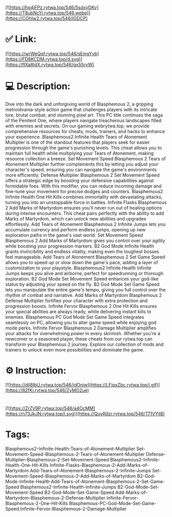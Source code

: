 [![https://hg4jFPz.rytwa.top/546/5sdxyDKv](https://T8ubNcYi.rytwa.top/546.webp)](https://COhIw2.rytwa.top/546/lGDCP)
# ✅ Link:
[![https://wrWeQqf.rytwa.top/546/sEmsYvb](https://FD8KCDM.rytwa.top/d.svg)](https://fIXa8IdX.rytwa.top/546/gx55rvW)
# 💻 Description:
Dive into the dark and unforgiving world of Blasphemous 2, a gripping metroidvania-style action game that challenges players with its intricate lore, brutal combat, and stunning pixel art. This PC title continues the saga of the Penitent One, where players navigate treacherous landscapes filled with enemies and secrets. On our gaming webrytwa.top, we provide comprehensive resources for cheats, mods, trainers, and hacks to enhance your experience.
Blasphemous2 Infinite Health Tears of Atonement Multiplier is one of the standout features that players seek for easier progression through the game's punishing levels. This cheat allows you to maintain full health while multiplying your Tears of Atonement, making resource collection a breeze. Set Movement Speed Blasphemous 2 Tears of Atonement Multiplier further complements this by letting you adjust your character's speed, ensuring you can navigate the game's environments more efficiently.
Defense Multiplier Blasphemous 2 Set Movement Speed offers a strategic edge by boosting your defensive capabilities against formidable foes. With this modifier, you can reduce incoming damage and fine-tune your movement for precise dodges and counters. Blasphemous2 Infinite Health One Hit Kills combines immortality with devastating attacks, turning you into an unstoppable force in battles.
Infinite Flasks Blasphemous 2 Add Marks of Martyrdom ensures you'll never run out of healing options during intense encounters. This cheat pairs perfectly with the ability to add Marks of Martyrdom, which can unlock new abilities and upgrades effortlessly. Add Tears of Atonement Blasphemous 2 Infinite Jumps lets you accumulate currency and perform endless jumps, opening up new exploration paths in the game's vast world.
Set Movement Speed Blasphemous 2 Add Marks of Martyrdom gives you control over your agility while boosting your progression markers. B2 God Mode Infinite Health grants invincibility and endless vitality, making even the toughest bosses feel manageable. Add Tears of Atonement Blasphemous 2 Set Game Speed allows you to speed up or slow down the game's pace, adding a layer of customization to your playstyle.
Blasphemous2 Infinite Health Infinite Jumps keeps you alive and airborne, perfect for speedrunning or thorough exploration. B2 God Mode Set Movement Speed enhances your god-like status by adjusting your speed on the fly. B2 God Mode Set Game Speed lets you manipulate the entire game's tempo, giving you full control over the rhythm of combat and narrative.
Add Marks of Martyrdom Blasphemous 2 Defense Multiplier fortifies your character with extra protection and progression boosts. Infinite Fervor Blasphemous 2 One Hit Kills ensures your special abilities are always ready, while delivering instant kills to enemies. Blasphemous PC God Mode Set Game Speed integrates seamlessly on PC, allowing you to alter game speed while enjoying god mode perks.
Infinite Fervor Blasphemous 2 Damage Multiplier amplifies your attacks for overwhelming power in every skirmish. Whether you're a newcomer or a seasoned player, these cheats from our rytwa.top can transform your Blasphemous 2 journey. Explore our collection of mods and trainers to unlock even more possibilities and dominate the game.

# ⚙️ Instruction:
[![https://djl8IbU.rytwa.top/546/idOniw](https://LFjpxZbc.rytwa.top/i.gif)](https://82fKi.rytwa.top/546/ZyMO2ue)
#
[![https://ZrZV9P.rytwa.top/546/a4OcMM](https://n73JkJN.rytwa.top/l.svg)](https://QuyRdzr.rytwa.top/546/T71VYil8)
# Tags:
Blasphemous2-Infinite-Health-Tears-of-Atonement-Multiplier Set-Movement-Speed-Blasphemous-2-Tears-of-Atonement-Multiplier Defense-Multiplier-Blasphemous-2-Set-Movement-Speed Blasphemous2-Infinite-Health-One-Hit-Kills Infinite-Flasks-Blasphemous-2-Add-Marks-of-Martyrdom Add-Tears-of-Atonement-Blasphemous-2-Infinite-Jumps Set-Movement-Speed-Blasphemous-2-Add-Marks-of-Martyrdom B2-God-Mode-Infinite-Health Add-Tears-of-Atonement-Blasphemous-2-Set-Game-Speed Blasphemous2-Infinite-Health-Infinite-Jumps B2-God-Mode-Set-Movement-Speed B2-God-Mode-Set-Game-Speed Add-Marks-of-Martyrdom-Blasphemous-2-Defense-Multiplier Infinite-Fervor-Blasphemous-2-One-Hit-Kills Blasphemous-PC-God-Mode-Set-Game-Speed Infinite-Fervor-Blasphemous-2-Damage-Multiplier





